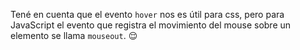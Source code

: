 Tené en cuenta que el evento `hover` nos es útil para css, pero para JavaScript el evento que registra el movimiento del mouse sobre un elemento se llama `mouseout`. :relieved: